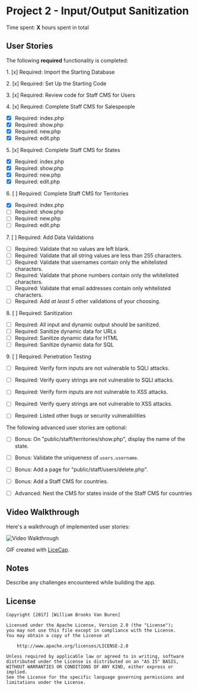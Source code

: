 # Project 2 - Input/Output Sanitization

Time spent: **X** hours spent in total

## User Stories

The following **required** functionality is completed:

1\. [x]  Required: Import the Starting Database

2\. [x]  Required: Set Up the Starting Code

3\. [x]  Required: Review code for Staff CMS for Users

4\. [x]  Required: Complete Staff CMS for Salespeople
  * [x]  Required: index.php
  * [x]  Required: show.php
  * [x]  Required: new.php
  * [x]  Required: edit.php

5\. [x]  Required: Complete Staff CMS for States
  * [x]  Required: index.php
  * [x]  Required: show.php
  * [x]  Required: new.php
  * [x]  Required: edit.php

6\. [ ]  Required: Complete Staff CMS for Territories
  * [x]  Required: index.php
  * [ ]  Required: show.php
  * [ ]  Required: new.php
  * [ ]  Required: edit.php

7\. [ ]  Required: Add Data Validations
  * [ ]  Required: Validate that no values are left blank.
  * [ ]  Required: Validate that all string values are less than 255 characters.
  * [ ]  Required: Validate that usernames contain only the whitelisted characters.
  * [ ]  Required: Validate that phone numbers contain only the whitelisted characters.
  * [ ]  Required: Validate that email addresses contain only whitelisted characters.
  * [ ]  Required: Add *at least 5* other validations of your choosing.

8\. [ ]  Required: Sanitization
  * [ ]  Required: All input and dynamic output should be sanitized.
  * [ ]  Required: Sanitize dynamic data for URLs
  * [ ]  Required: Sanitize dynamic data for HTML
  * [ ]  Required: Sanitize dynamic data for SQL

9\. [ ]  Required: Penetration Testing
  * [ ]  Required: Verify form inputs are not vulnerable to SQLI attacks.
  * [ ]  Required: Verify query strings are not vulnerable to SQLI attacks.
  * [ ]  Required: Verify form inputs are not vulnerable to XSS attacks.
  * [ ]  Required: Verify query strings are not vulnerable to XSS attacks.
  * [ ]  Required: Listed other bugs or security vulnerabilities


The following advanced user stories are optional:

- [ ]  Bonus: On "public/staff/territories/show.php", display the name of the state.

- [ ]  Bonus: Validate the uniqueness of `users.username`.

- [ ]  Bonus: Add a page for "public/staff/users/delete.php".

- [ ]  Bonus: Add a Staff CMS for countries.

- [ ]  Advanced: Nest the CMS for states inside of the Staff CMS for countries


## Video Walkthrough

Here's a walkthrough of implemented user stories:

<img src='http://i.imgur.com/link/to/your/gif/file.gif' title='Video Walkthrough' width='' alt='Video Walkthrough' />

GIF created with [LiceCap](http://www.cockos.com/licecap/).

## Notes

Describe any challenges encountered while building the app.

## License

    Copyright [2017] [William Brooks Van Buren]

    Licensed under the Apache License, Version 2.0 (the "License");
    you may not use this file except in compliance with the License.
    You may obtain a copy of the License at

        http://www.apache.org/licenses/LICENSE-2.0

    Unless required by applicable law or agreed to in writing, software
    distributed under the License is distributed on an "AS IS" BASIS,
    WITHOUT WARRANTIES OR CONDITIONS OF ANY KIND, either express or implied.
    See the License for the specific language governing permissions and
    limitations under the License.
